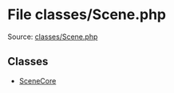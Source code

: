 File classes/Scene.php
=========

Source: [classes/Scene.php](https://github.com/PrestaShop/PrestaShop/blob/1.6.0.14/classes/Scene.php)


Classes
-------

* [SceneCore](class.SceneCore.md)

